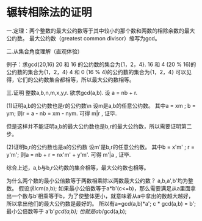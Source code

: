 # 辗转相除法的证明
一.定理：两个整数的最大公约数等于其中较小的那个数和两数的相除余数的最大公约数。
  最大公约数（greatest common divisor）缩写为gcd。

二.从集合角度理解（直观体验）

例子：求gcd(20,16)
20 和 16 的公约数的集合为{1，2，4}.
16 和 4 (20 % 16)的公约数的集合为{1，2，4}
4 和 0 (16 % 4)的公约数的集合为{1，2，4}
可以见得，它们的公约数集合都相等，所以最大公约数相等。

三.证明
整数a,b,n,m,x,y,r.
欲求gcd(a,b).
设 a = nb + r.

(1)证明a,b的公约数也是r的公约数\n
设m是a,b的任意公约数。
其中a = xm ; b = ym;
则r = a - nb = xm - nym.
可得 m|r  ,   证毕.

但是这样并不能证明a,b的最大公约数也是b,r的最大公约数，所以需要证明第二步。

(2)证明b,r的公约数也是a的公约数
设m'是b,r的任意公约数。
其中b = x'm' ; r = y'm';
则a = nb + r = nx'm' + y'm'.
可得 m'|a  ,   证毕.

综合上述，a,b与b,r公约数的集合相等，最大公约数也相等。


为什么两个数的最小公倍数等于两数相乘除以两数最大公约数？
a,b,a',b'均为整数。
假设求lcm(a,b);
如果最小公倍数等于a*b'(c<=b)，那么需要满足从a里面拿出一个数与b'相乘等于b，为了使整体更小，就意味着从a中拿出的数越大越好，
所以拿出他们的最大公约数是最好的。
所以有a=gcd(a,b)*a';
     c * gcd(a,b) = b';
最小公倍数等于 a'b'*gcd(a,b);
也就是a*b/gcd(a,b);
